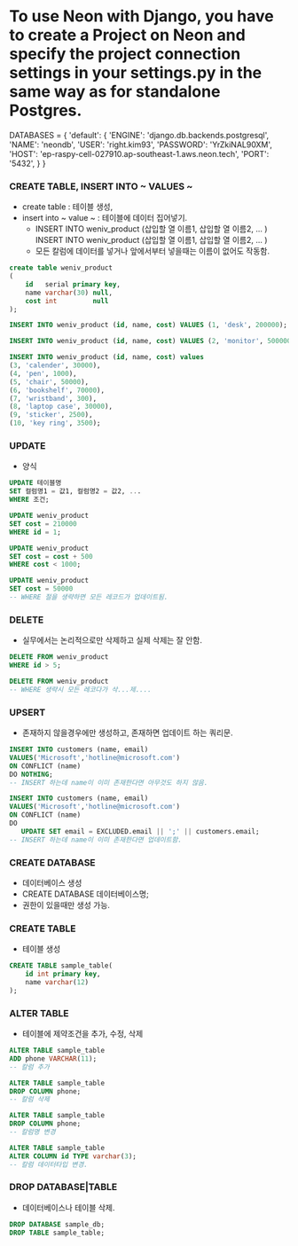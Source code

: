 # To use Neon with Django, you have to create a Project on Neon and specify the project connection settings in your settings.py in the same way as for standalone Postgres.

DATABASES = {
  'default': {
    'ENGINE': 'django.db.backends.postgresql',
    'NAME': 'neondb',
    'USER': 'right.kim93',
    'PASSWORD': 'YrZkiNAL90XM',
    'HOST': 'ep-raspy-cell-027910.ap-southeast-1.aws.neon.tech',
    'PORT': '5432',
  }
}

### CREATE TABLE, INSERT INTO ~ VALUES ~
- create table : 테이블 생성,
- insert into ~ value ~ : 테이블에 데이터 집어넣기.
    - INSERT INTO weniv_product (삽입할 열 이름1, 삽입할 열 이름2, ... ) INSERT INTO weniv_product (삽입할 열 이름1, 삽입할 열 이름2, ... )
    - 모든 칼럼에 데이터를 넣거나 앞에서부터 넣을때는 이름이 없어도 작동함.

```sql
create table weniv_product
(
    id   serial primary key,
    name varchar(30) null,
    cost int         null
);

INSERT INTO weniv_product (id, name, cost) VALUES (1, 'desk', 200000);

INSERT INTO weniv_product (id, name, cost) VALUES (2, 'monitor', 500000);

INSERT INTO weniv_product (id, name, cost) values
(3, 'calender', 30000),
(4, 'pen', 1000),
(5, 'chair', 50000),
(6, 'bookshelf', 70000),
(7, 'wristband', 300),
(8, 'laptop case', 30000),
(9, 'sticker', 2500),
(10, 'key ring', 3500);
```


### UPDATE

- 양식
```sql
UPDATE 테이블명
SET 컬럼명1 = 값1, 컬럼명2 = 값2, ...
WHERE 조건;

UPDATE weniv_product 
SET cost = 210000 
WHERE id = 1;

UPDATE weniv_product 
SET cost = cost + 500 
WHERE cost < 1000;

UPDATE weniv_product 
SET cost = 50000 
-- WHERE 절을 생략하면 모든 레코드가 업데이트됨.
```

### DELETE
- 실무에서는 논리적으로만 삭제하고 실제 삭제는 잘 안함.

```sql
DELETE FROM weniv_product 
WHERE id > 5;

DELETE FROM weniv_product
-- WHERE 생략시 모든 레코다가 삭...제....
```


### UPSERT
- 존재하지 않을경우에만 생성하고, 존재하면 업데이트 하는 쿼리문.

```sql
INSERT INTO customers (name, email)
VALUES('Microsoft','hotline@microsoft.com')
ON CONFLICT (name)
DO NOTHING;
-- INSERT 하는데 name이 이미 존재한다면 아무것도 하지 않음.

INSERT INTO customers (name, email)
VALUES('Microsoft','hotline@microsoft.com')
ON CONFLICT (name)
DO
   UPDATE SET email = EXCLUDED.email || ';' || customers.email;
-- INSERT 하는데 name이 이미 존재한다면 업데이트함.
```

### CREATE DATABASE
- 데이터베이스 생성
- CREATE DATABASE 데이터베이스명;
- 권한이 있을때만 생성 가능.

### CREATE TABLE
- 테이블 생성
```sql
CREATE TABLE sample_table(
	id int primary key,
	name varchar(12)
);
```

### ALTER TABLE

- 테이블에 제약조건을 추가, 수정, 삭제

```sql
ALTER TABLE sample_table
ADD phone VARCHAR(11);
-- 칼럼 추가

ALTER TABLE sample_table
DROP COLUMN phone;
-- 칼럼 삭제

ALTER TABLE sample_table
DROP COLUMN phone;
-- 칼럼명 변경

ALTER TABLE sample_table
ALTER COLUMN id TYPE varchar(3);
-- 칼럼 데이터타입 변경.
```

### DROP DATABASE|TABLE
- 데이터베이스나 테이블 삭제.
```sql
DROP DATABASE sample_db;
DROP TABLE sample_table;
```